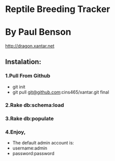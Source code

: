 Reptile Breeding Tracker
========================
# By Paul Benson

http://dragon.xantar.net

## Instalation:
###  1.Pull From Github
-  git init
-  git pull git@github.com:cins465/xantar.git final

###  2.Rake db:schema:load

###  3.Rake db:populate

###  4.Enjoy,
- The default admin account is:
- 	 username:admin
- 	 password:password
